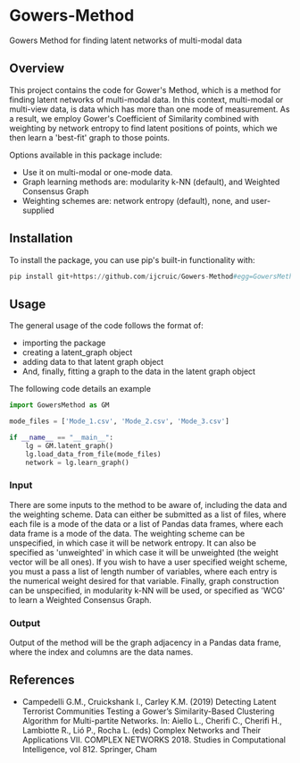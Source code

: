 # Gowers-Method
Gowers Method for finding latent networks of multi-modal data

## Overview
This project contains the code for Gower's Method, which is a method for finding latent networks of multi-modal data. In this context, multi-modal or multi-view data, is data which
has more than one mode of measurement. As a result, we employ Gower's Coefficient of Similarity combined with weighting by network entropy to find latent positions
of points, which we then learn a 'best-fit' graph to those points.

Options available in this package include: 
- Use it on multi-modal or one-mode data. 
- Graph learning methods are: modularity k-NN (default), and Weighted Consensus Graph
- Weighting schemes are: network entropy (default), none, and user-supplied

## Installation

To install the package, you can use pip's built-in functionality  with:
```python
pip install git+https://github.com/ijcruic/Gowers-Method#egg=GowersMethod
```

## Usage
The general usage of the code follows the format of: 
- importing the package
- creating a latent_graph object
- adding data to that latent graph object
- And, finally, fitting a graph to the data in the latent graph object

The following code details an example

```python
import GowersMethod as GM

mode_files = ['Mode_1.csv', 'Mode_2.csv', 'Mode_3.csv']

if __name__ == "__main__":
    lg = GM.latent_graph()
    lg.load_data_from_file(mode_files)
    network = lg.learn_graph()
```
### Input
There are some inputs to the method to be aware of, including the data and the weighting scheme. Data can either be submitted as a list of files,
where each file is a mode of the data or a list of Pandas data frames, where each data frame is a mode of the data. The weighting scheme can be 
unspecified, in which case it will be network entropy. It can also be specified as 'unweighted' in which case it will be unweighted (the weight vector will
be all ones). If you wish to have a user specified weight scheme, you must a pass a list of length number of variables, where each entry is the numerical
weight desired for that variable. Finally, graph construction can be  unspecified, in modularity k-NN will be used, or specified as 'WCG' to learn a 
Weighted Consensus Graph.

### Output
Output of the method will be the graph adjacency in a Pandas data frame, where the index and columns are the data names. 

## References
* Campedelli G.M., Cruickshank I., Carley K.M. (2019) Detecting Latent Terrorist Communities Testing a Gower’s Similarity-Based Clustering Algorithm for Multi-partite Networks. In: Aiello L., Cherifi C., Cherifi H., Lambiotte R., Lió P., Rocha L. (eds) Complex Networks and Their Applications VII. COMPLEX NETWORKS 2018. Studies in Computational Intelligence, vol 812. Springer, Cham
